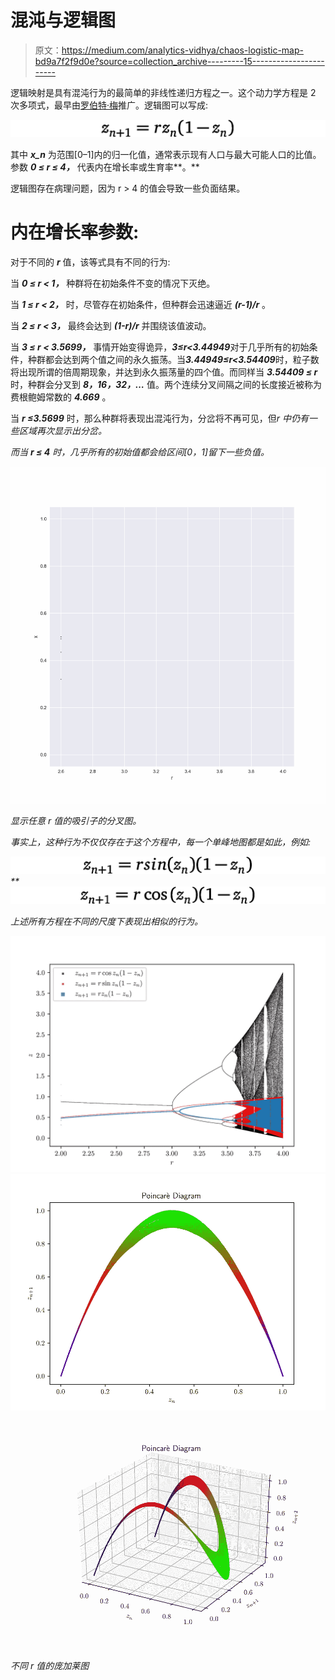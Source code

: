 # 混沌与逻辑图

> 原文：<https://medium.com/analytics-vidhya/chaos-logistic-map-bd9a7f2f9d0e?source=collection_archive---------15----------------------->

逻辑映射是具有混沌行为的最简单的非线性递归方程之一。这个动力学方程是 2 次多项式，最早由[罗伯特·梅](https://en.wikipedia.org/wiki/Robert_May,_Baron_May_of_Oxford)推广。逻辑图可以写成:

![](img/d0cd27cdf2bc15295cb1e5da0c8e9aab.png)

其中 ***x_n*** 为范围[0–1]内的归一化值，通常表示现有人口与最大可能人口的比值。参数 ***0 ≤ r ≤ 4，*** 代表内在增长率或生育率**。**

逻辑图存在病理问题，因为 r > 4 的值会导致一些负面结果。

# 内在增长率参数:

对于不同的 ***r*** 值，该等式具有不同的行为:

当 ***0 ≤ r < 1，*** 种群将在初始条件不变的情况下灭绝。

当 ***1 ≤ r < 2，*** 时，尽管存在初始条件，但种群会迅速逼近 ***(r-1)/r*** 。

当 ***2 ≤ r < 3，*** 最终会达到 ***(1-r)/r*** 并围绕该值波动。

当 ***3 ≤ r < 3.5699，*** 事情开始变得诡异，***3≤r<3.44949***对于几乎所有的初始条件，种群都会达到两个值之间的永久振荡。当***3.44949≤r<3.54409***时，粒子数将出现所谓的倍周期现象，并达到永久振荡量的四个值。而同样当 ***3.54409 ≤ r*** 时，种群会分叉到 ***8，16，32，…*** 值。两个连续分叉间隔之间的长度接近被称为费根鲍姆常数的 ***4.669*** 。

当 ***r ≤3.5699*** 时，那么种群将表现出混沌行为，分岔将不再可见，但*r 中仍有一些区域再次显示出分岔。*

*而当 ***r ≤ 4*** 时，几乎所有的初始值都会给区间[0，1]留下一些负值。*

*![](img/24145623bb3eb9b1a4a4ee5f430b5113.png)*

*显示任意 r 值的吸引子的分叉图。*

*事实上，这种行为不仅仅存在于这个方程中，每一个单峰地图都是如此，例如:*

*![](img/244fe077a3cc6d8102a796aa46f28c91.png)**![](img/1cf9ed9df9c1a8f4f64a16d70afe17bb.png)*

*上述所有方程在不同的尺度下表现出相似的行为。*

*![](img/afef0af6d01c32c1bb65c3c7de40da32.png)**![](img/f0fa38e581d40877a5993be5ee272d77.png)**![](img/975fa2c983b5a3243e970a64bd80d04b.png)*

*不同 r 值的庞加莱图*
